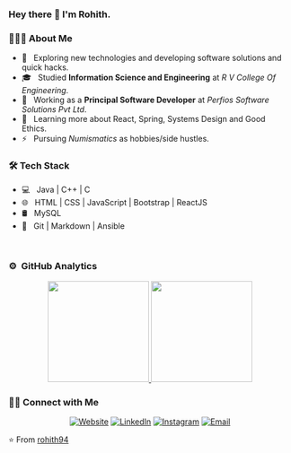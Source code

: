 <!--
### Hi there 👋
-->

<!--
**rohith94/rohith94** is a ✨ _special_ ✨ repository because its `README.md` (this file) appears on your GitHub profile.

Here are some ideas to get you started:

- 🔭 I’m currently working on ...
- 🌱 I’m currently learning ...
- 👯 I’m looking to collaborate on ...
- 🤔 I’m looking for help with ...
- 💬 Ask me about ...
- 📫 How to reach me: ...
- 😄 Pronouns: ...
- ⚡ Fun fact: ...
-->

### Hey there 👋 I'm Rohith.

### 👨🏻‍💻 About Me 

- 🤔 &nbsp; Exploring new technologies and developing software solutions and quick hacks.
- 🎓 &nbsp; Studied **Information Science and Engineering** at *R V College Of Engineering*.
- 💼 &nbsp; Working as a **Principal Software Developer** at *Perfios Software Solutions Pvt Ltd*.
- 🌱 &nbsp; Learning more about React, Spring, Systems Design and Good Ethics.
- ⚡ &nbsp; Pursuing *Numismatics* as hobbies/side hustles.

### 🛠 Tech Stack

- 💻 &nbsp;  Java | C++ | C
- 🌐 &nbsp; HTML | CSS | JavaScript | Bootstrap | ReactJS
- 🛢 &nbsp; MySQL 
- 🔧 &nbsp; Git | Markdown | Ansible 
<br/>

### ⚙️ &nbsp;GitHub Analytics

<p align="center">
<a href="https://github.com/rohith94">
  <img height="180em" src="https://github-readme-stats-eight-theta.vercel.app/api?username=rohith94&show_icons=true&theme=react&include_all_commits=true&count_private=true "/>
  <img height="180em" src="https://github-readme-stats-eight-theta.vercel.app/api/top-langs/?username=rohith94&layout=compact&theme=react"/>
</a>

<h3> 🤝🏻 Connect with Me </h3>

<p align="center">
<a href="https://www.mrohith.com/"><img alt="Website" src="https://img.shields.io/badge/Website-www.mrohith.com-blue?style=flat-square&logo=google-chrome"></a>
<a href="https://www.linkedin.com/in/rohithmahesh/"><img alt="LinkedIn" src="https://img.shields.io/badge/LinkedIn-Rohith%20M-blue?style=flat-square&logo=linkedin"></a>
<a href="https://www.instagram.com/rohith_m94/"><img alt="Instagram" src="https://img.shields.io/badge/Instagram-rohith_m94-blue?style=flat-square&logo=instagram"></a>
<a href="mailto:rohith.m94@gmail.com"><img alt="Email" src="https://img.shields.io/badge/Email-rohith.m94@gmail.com-blue?style=flat-square&logo=gmail"></a>
</p>

⭐️ From [rohith94](https://github.com/rohith94)
